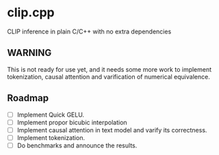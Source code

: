 # clip.cpp
CLIP inference in plain C/C++ with no extra dependencies

## WARNING
This is not ready for use yet, and it needs some more work to implement tokenization, causal attention and varification of numerical equivalence.

## Roadmap
- [ ] Implement Quick GELU.
- [ ] Implement propor bicubic interpolation
- [ ] Implement causal attention in text model and varify its correctness.
- [ ] Implement tokenization.
- [ ] Do benchmarks and announce the results.
